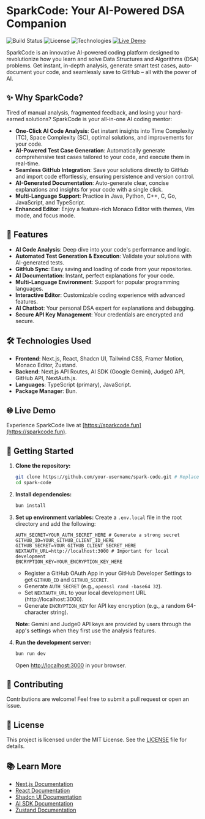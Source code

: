 # SparkCode: Your AI-Powered DSA Companion

![Build Status](https://img.shields.io/badge/build-passing-brightgreen)
![License](https://img.shields.io/badge/license-MIT-blue)
![Technologies](https://img.shields.io/badge/tech-Next.js%2C%20AI%20SDK%2C%20Monaco%20Editor-orange)
[![Live Demo](https://img.shields.io/badge/Live%20Demo-sparkcode.fun-blueviolet)](https://sparkcode.fun)

SparkCode is an innovative AI-powered coding platform designed to revolutionize how you learn and solve Data Structures and Algorithms (DSA) problems. Get instant, in-depth analysis, generate smart test cases, auto-document your code, and seamlessly save to GitHub – all with the power of AI.

## ✨ Why SparkCode?

Tired of manual analysis, fragmented feedback, and losing your hard-earned solutions? SparkCode is your all-in-one AI coding mentor:

- **One-Click AI Code Analysis**: Get instant insights into Time Complexity (TC), Space Complexity (SC), optimal solutions, and improvements for your code.
- **AI-Powered Test Case Generation**: Automatically generate comprehensive test cases tailored to your code, and execute them in real-time.
- **Seamless GitHub Integration**: Save your solutions directly to GitHub and import code effortlessly, ensuring persistence and version control.
- **AI-Generated Documentation**: Auto-generate clear, concise explanations and insights for your code with a single click.
- **Multi-Language Support**: Practice in Java, Python, C++, C, Go, JavaScript, and TypeScript.
- **Enhanced Editor**: Enjoy a feature-rich Monaco Editor with themes, Vim mode, and focus mode.

## 🚀 Features

- **AI Code Analysis**: Deep dive into your code's performance and logic.
- **Automated Test Generation & Execution**: Validate your solutions with AI-generated tests.
- **GitHub Sync**: Easy saving and loading of code from your repositories.
- **AI Documentation**: Instant, perfect explanations for your code.
- **Multi-Language Environment**: Support for popular programming languages.
- **Interactive Editor**: Customizable coding experience with advanced features.
- **AI Chatbot**: Your personal DSA expert for explanations and debugging.
- **Secure API Key Management**: Your credentials are encrypted and secure.

## 🛠️ Technologies Used

- **Frontend**: Next.js, React, Shadcn UI, Tailwind CSS, Framer Motion, Monaco Editor, Zustand.
- **Backend**: Next.js API Routes, AI SDK (Google Gemini), Judge0 API, GitHub API, NextAuth.js.
- **Languages**: TypeScript (primary), JavaScript.
- **Package Manager**: Bun.

## 🌐 Live Demo

Experience SparkCode live at [https://sparkcode.fun](https://sparkcode.fun).

## 🏁 Getting Started

1.  **Clone the repository:**
    ```bash
    git clone https://github.com/your-username/spark-code.git # Replace with your actual repository URL
    cd spark-code
    ```
2.  **Install dependencies:**
    ```bash
    bun install
    ```
3.  **Set up environment variables:**
    Create a `.env.local` file in the root directory and add the following:

    ```
    AUTH_SECRET=YOUR_AUTH_SECRET_HERE # Generate a strong secret
    GITHUB_ID=YOUR_GITHUB_CLIENT_ID_HERE
    GITHUB_SECRET=YOUR_GITHUB_CLIENT_SECRET_HERE
    NEXTAUTH_URL=http://localhost:3000 # Important for local development
    ENCRYPTION_KEY=YOUR_ENCRYPTION_KEY_HERE
    ```

    - Register a GitHub OAuth App in your GitHub Developer Settings to get `GITHUB_ID` and `GITHUB_SECRET`.
    - Generate `AUTH_SECRET` (e.g., `openssl rand -base64 32`).
    - Set `NEXTAUTH_URL` to your local development URL (http://localhost:3000).
    - Generate `ENCRYPTION_KEY` for API key encryption (e.g., a random 64-character string).

    **Note:** Gemini and Judge0 API keys are provided by users through the app's settings when they first use the analysis features.

4.  **Run the development server:**
    ```bash
    bun run dev
    ```
    Open [http://localhost:3000](http://localhost:3000) in your browser.

## 🤝 Contributing

Contributions are welcome! Feel free to submit a pull request or open an issue.

## 📄 License

This project is licensed under the MIT License. See the [LICENSE](LICENSE) file for details.

## 📚 Learn More

- [Next.js Documentation](https://nextjs.org/docs)
- [React Documentation](https://react.dev/learn)
- [Shadcn UI Documentation](https://ui.shadcn.com/)
- [AI SDK Documentation](https://sdk.vercel.ai/docs)
- [Zustand Documentation](https://docs.pmnd.rs/zustand/getting-started/introduction)
